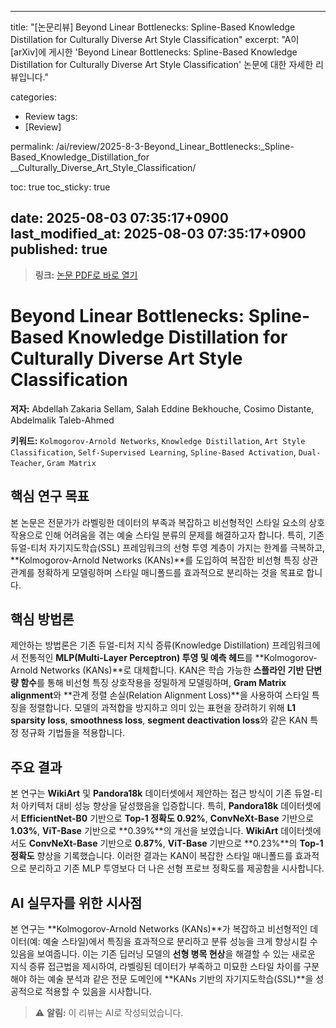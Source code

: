 
---
title: "[논문리뷰] Beyond Linear Bottlenecks: Spline-Based Knowledge Distillation for
  Culturally Diverse Art Style Classification"
excerpt: "A이 [arXiv]에 게시한 'Beyond Linear Bottlenecks: Spline-Based Knowledge Distillation for
  Culturally Diverse Art Style Classification' 논문에 대한 자세한 리뷰입니다."

categories:
  - Review
tags:
  - [Review]

permalink: /ai/review/2025-8-3-Beyond_Linear_Bottlenecks:_Spline-Based_Knowledge_Distillation_for
__Culturally_Diverse_Art_Style_Classification/

toc: true
toc_sticky: true

date: 2025-08-03 07:35:17+0900
last_modified_at: 2025-08-03 07:35:17+0900
published: true
---
> **링크:** [논문 PDF로 바로 열기](https://arxiv.org/abs/2507.23436)

# Beyond Linear Bottlenecks: Spline-Based Knowledge Distillation for Culturally Diverse Art Style Classification

**저자:** Abdellah Zakaria Sellam, Salah Eddine Bekhouche, Cosimo Distante, Abdelmalik Taleb-Ahmed

**키워드:** `Kolmogorov-Arnold Networks`, `Knowledge Distillation`, `Art Style Classification`, `Self-Supervised Learning`, `Spline-Based Activation`, `Dual-Teacher`, `Gram Matrix`

## 핵심 연구 목표
본 논문은 전문가가 라벨링한 데이터의 부족과 복잡하고 비선형적인 스타일 요소의 상호작용으로 인해 어려움을 겪는 예술 스타일 분류의 문제를 해결하고자 합니다. 특히, 기존 듀얼-티처 자기지도학습(SSL) 프레임워크의 선형 투영 계층이 가지는 한계를 극복하고, **Kolmogorov-Arnold Networks (KANs)**를 도입하여 복잡한 비선형 특징 상관관계를 정확하게 모델링하며 스타일 매니폴드를 효과적으로 분리하는 것을 목표로 합니다.

## 핵심 방법론
제안하는 방법론은 기존 듀얼-티처 지식 증류(Knowledge Distillation) 프레임워크에서 전통적인 **MLP(Multi-Layer Perceptron) 투영 및 예측 헤드**를 **Kolmogorov-Arnold Networks (KANs)**로 대체합니다. KAN은 학습 가능한 **스플라인 기반 단변량 함수**를 통해 비선형 특징 상호작용을 정밀하게 모델링하며, **Gram Matrix alignment**와 **관계 정렬 손실(Relation Alignment Loss)**을 사용하여 스타일 특징을 정렬합니다. 모델의 과적합을 방지하고 의미 있는 표현을 장려하기 위해 **L1 sparsity loss**, **smoothness loss**, **segment deactivation loss**와 같은 KAN 특정 정규화 기법들을 적용합니다.

## 주요 결과
본 연구는 **WikiArt** 및 **Pandora18k** 데이터셋에서 제안하는 접근 방식이 기존 듀얼-티처 아키텍처 대비 성능 향상을 달성했음을 입증합니다. 특히, **Pandora18k** 데이터셋에서 **EfficientNet-B0** 기반으로 **Top-1 정확도 0.92%**, **ConvNeXt-Base** 기반으로 **1.03%**, **ViT-Base** 기반으로 **0.39%**의 개선을 보였습니다. **WikiArt** 데이터셋에서도 **ConvNeXt-Base** 기반으로 **0.87%**, **ViT-Base** 기반으로 **0.23%**의 **Top-1 정확도** 향상을 기록했습니다. 이러한 결과는 KAN이 복잡한 스타일 매니폴드를 효과적으로 분리하고 기존 MLP 투영보다 더 나은 선형 프로브 정확도를 제공함을 시사합니다.

## AI 실무자를 위한 시사점
본 연구는 **Kolmogorov-Arnold Networks (KANs)**가 복잡하고 비선형적인 데이터(예: 예술 스타일)에서 특징을 효과적으로 분리하고 분류 성능을 크게 향상시킬 수 있음을 보여줍니다. 이는 기존 딥러닝 모델의 **선형 병목 현상**을 해결할 수 있는 새로운 지식 증류 접근법을 제시하여, 라벨링된 데이터가 부족하고 미묘한 스타일 차이를 구분해야 하는 예술 분석과 같은 전문 도메인에 **KANs 기반의 자기지도학습(SSL)**을 성공적으로 적용할 수 있음을 시사합니다.

> ⚠️ **알림:** 이 리뷰는 AI로 작성되었습니다.
